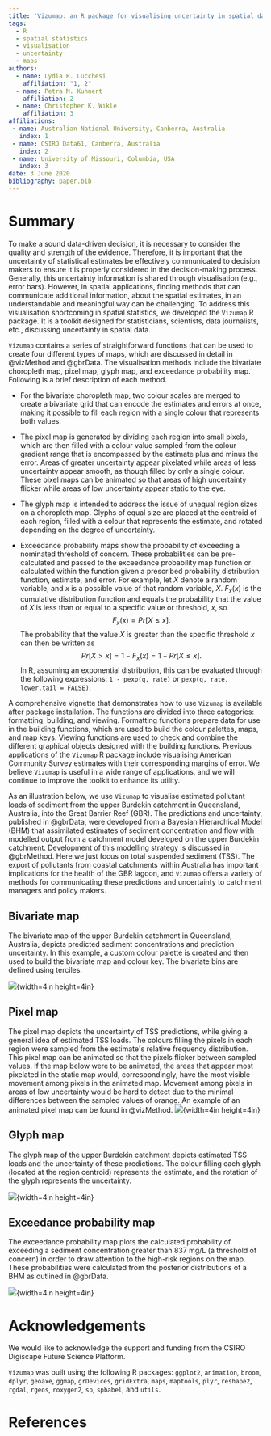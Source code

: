 ```yaml
---
title: 'Vizumap: an R package for visualising uncertainty in spatial data'
tags:
  - R
  - spatial statistics
  - visualisation
  - uncertainty
  - maps
authors:
  - name: Lydia R. Lucchesi
    affiliation: "1, 2"
  - name: Petra M. Kuhnert
    affiliation: 2
  - name: Christopher K. Wikle
    affiliation: 3
affiliations:
 - name: Australian National University, Canberra, Australia
   index: 1
 - name: CSIRO Data61, Canberra, Australia
   index: 2
 - name: University of Missouri, Columbia, USA
   index: 3 
date: 3 June 2020
bibliography: paper.bib
---
```


# Summary

To make a sound data-driven decision, it is necessary to consider the quality and strength of the evidence. Therefore, it is important that the uncertainty of statistical estimates be effectively communicated to decision makers to ensure it is properly considered in the decision-making 
process. Generally, this uncertainty information is shared through visualisation (e.g., error bars). However, in spatial applications, finding methods that can communicate additional information, about the spatial estimates, in an understandable and meaningful way can be challenging. To address this visualisation shortcoming in spatial statistics, we developed the `Vizumap` R package. It is a toolkit designed for statisticians, scientists, data journalists, etc., discussing uncertainty in spatial data.

`Vizumap` contains a series of straightforward functions that can be used to create four different types of maps, which are discussed in detail in @vizMethod and @gbrData. The visualisation methods include the bivariate choropleth map, pixel map, glyph map, and exceedance probability map. Following is a brief description of each method.

* For the bivariate choropleth map, two colour scales are merged to create a bivariate grid that can encode the estimates and errors at once, making it possible to fill each region with a single colour that represents both values.

* The pixel map is generated by dividing each region into small pixels, which are then filled with a colour value sampled from the colour gradient range that is encompassed by the estimate plus and minus the error. Areas of greater uncertainty appear pixelated while areas of less uncertainty appear smooth, as though filled by only a single colour. These pixel maps can be animated so that areas of high uncertainty flicker while areas of low uncertainty appear static to the eye.

* The glyph map is intended to address the issue of unequal region sizes on a choropleth map. Glyphs of equal size are placed at the centroid of each region, filled with a colour that represents the estimate, and rotated depending on the degree of uncertainty.

* Exceedance probability maps show the probability of exceeding a nominated threshold of concern. These probabilities can be pre-calculated and passed to the exceedance probability map function or calculated within the function given a prescribed probability distribution function, estimate, and error. For example, let $X$ denote a random variable, and $x$ is a possible value of that random variable, $X$. $F_x(x)$ is the cumulative distribution function and equals the probability that the value of $X$ is less than or equal to a specific value or threshold, $x$, so $$F_x(x) = Pr[X {\leq} x].$$ The probability that the value $X$ is greater than the specific threshold $x$ can then be written as $$Pr[X > x] = 1 - F_x(x) = 1 - Pr[X {\leq} x].$$ In R, assuming an exponential distribution, this can be evaluated through the following expressions: `1 - pexp(q, rate)` or `pexp(q, rate, lower.tail = FALSE)`.

A comprehensive vignette that demonstrates how to use `Vizumap` is available after package installation. The functions are divided into three categories: formatting, building, and viewing. Formatting functions prepare data for use in the building functions, which are used to build the colour palettes, maps, and map keys. Viewing functions are used to check and combine the different graphical objects designed with the building functions. Previous applications of the `Vizumap` R package include visualising American Community Survey estimates with their corresponding margins of error. We believe `Vizumap` is useful in a wide range of applications, and we will continue to improve the toolkit to enhance its utility. 

As an illustration below, we use `Vizumap` to visualise estimated pollutant loads of sediment from the upper Burdekin catchment in Queensland, Australia, into the Great Barrier Reef (GBR). The predictions and uncertainty, published in @gbrData, were developed from a Bayesian Hierarchical Model (BHM) that assimilated estimates of sediment concentration and flow with modelled output from a catchment model developed on the upper Burdekin catchment. Development of this modelling strategy is discussed in @gbrMethod. Here we just focus on total suspended sediment (TSS).  The export of pollutants from coastal catchments within Australia has important implications for the health of the GBR lagoon, and `Vizumap` offers a variety of methods for communicating these predictions and uncertainty to catchment managers and policy makers.

## Bivariate map

The bivariate map of the upper Burdekin catchment in Queensland, Australia, depicts predicted sediment concentrations and prediction uncertainty. In this example, a custom colour palette is created and then used to build the bivariate map and colour key. The bivariate bins are defined using terciles.

![](bivariateMap.png){width=4in height=4in}

## Pixel map

The pixel map depicts the uncertainty of TSS predictions, while giving a general idea of estimated TSS loads. The colours filling the pixels in each region were sampled from the estimate's relative frequency distribution. This pixel map can be animated so that the pixels flicker between sampled values. If the map below were to be animated, the areas that appear most pixelated in the static map would, correspondingly, have the most visible movement among pixels in the animated map. Movement among pixels in areas of low uncertainty would be hard to detect due to the minimal differences between the sampled values of orange. An example of an animated pixel map can be found in @vizMethod.
![](pixelMap.png){width=4in height=4in}

## Glyph map

The glyph map of the upper Burdekin catchment depicts estimated TSS loads and the uncertainty of these predictions. The colour filling each glyph (located at the region centroid) represents the estimate, and the rotation of the glyph represents the uncertainty.

![](glyphMap.png){width=4in height=4in}

## Exceedance probability map

The exceedance probability map plots the calculated probability of exceeding a sediment concentration greater than 837 mg/L (a threshold of concern) in order to draw attention to the high-risk regions on the map. These probabilities were calculated from the posterior distributions of a BHM as outlined in @gbrData.

![](exceedMap.png){width=4in height=4in}

# Acknowledgements

We would like to acknowledge the support and funding from the CSIRO Digiscape Future Science Platform.

`Vizumap` was built using the following R packages: ``ggplot2``, ``animation``, ``broom``, ``dplyr``, ``geoaxe``, ``ggmap``, ``grDevices``, ``gridExtra``, ``maps``, ``maptools``, ``plyr``, ``reshape2``, ``rgdal``, ``rgeos``, ``roxygen2``, ``sp``, ``spbabel``, and ``utils``.

# References
